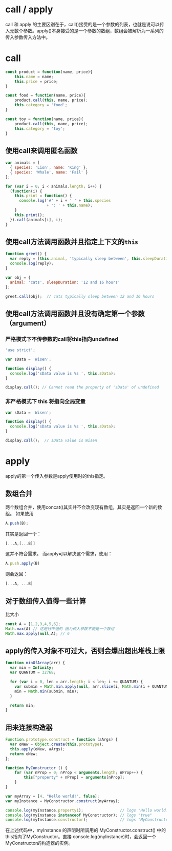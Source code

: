 # call / apply
call 和 apply 的主要区别在于，call()接受的是一个参数的列表，也就是说可以传入无数个参数。apply()本身接受的是一个参数的数组，数组会被解析为一系列的传入参数传入方法中。

# call
```js
const product = function(name, price){
    this.name = name;
    this.price = price;
}

const food = function(name, price){
    product.call(this, name, price);
    this.category = 'food';
}

const toy = function(name, price){
    product.call(this, name, price);
    this.category = 'toy';
}
```

## 使用call来调用匿名函数 

```js
var animals = [
  { species: 'Lion', name: 'King' },
  { species: 'Whale', name: 'Fail' }
];

for (var i = 0; i < animals.length; i++) {
  (function(i) {
    this.print = function() {
      console.log('#' + i + ' ' + this.species
                  + ': ' + this.name);
    }
    this.print();
  }).call(animals[i], i);
}
```
## 使用call方法调用函数并且指定上下文的``this``
```js
function greet() {
  var reply = [this.animal, 'typically sleep between', this.sleepDuration].join(' ');
  console.log(reply);
}

var obj = {
  animal: 'cats', sleepDuration: '12 and 16 hours'
};

greet.call(obj);  // cats typically sleep between 12 and 16 hours
```

## 使用call方法调用函数并且没有确定第一个参数（argument）

### 严格模式下不传参数的call将this指向undefined
```js
'use strict';

var sData = 'Wisen';

function display() {
  console.log('sData value is %s ', this.sData);
}

display.call(); // Cannot read the property of 'sData' of undefined
```

### 非严格模式下 this 将指向全局变量
```js
var sData = 'Wisen';

function display() {
  console.log('sData value is %s ', this.sData);
}

display.call();  // sData value is Wisen
```

# apply

apply的第一个传入参数是apply使用时的this指定。

## 数组合并
两个数组合并，使用concat()其实并不会改变现有数组，其实是返回一个新的数组。
如果使用
```js
A.push(B);
```
其实是返回一个：
```js
[...A,[...B]]
```
这并不符合需求。
而apply可以解决这个需求，使用：
```js
A.push.apply(B)
```
则会返回：
```js
[...A, ...B]
```

## 对于数组传入值得一些计算
比大小
```js
const A = [1,2,3,4,5,6];
Math.max(A) // 这是行不通的 因为传入参数不能是一个数组
Math.max.apply(null,A); // 6
```

## apply的传入对象不可过大，否则会爆出超出堆栈上限
```js
function minOfArray(arr) {
  var min = Infinity;
  var QUANTUM = 32768;

  for (var i = 0, len = arr.length; i < len; i += QUANTUM) {
    var submin = Math.min.apply(null, arr.slice(i, Math.min(i + QUANTUM, len)));
    min = Math.min(submin, min);
  }

  return min;
}
```

## 用来连接构造器
```js
Function.prototype.construct = function (aArgs) {
  var oNew = Object.create(this.prototype);
  this.apply(oNew, aArgs);
  return oNew;
};

function MyConstructor () {
    for (var nProp = 0; nProp < arguments.length; nProp++) {
        this["property" + nProp] = arguments[nProp];
    }
}

var myArray = [4, "Hello world!", false];
var myInstance = MyConstructor.construct(myArray);

console.log(myInstance.property1);                // logs "Hello world!"
console.log(myInstance instanceof MyConstructor); // logs "true"
console.log(myInstance.constructor);              // logs "MyConstructor"
```
在上述代码中，myInstance 的声明时所调用的 MyConstructor.construct() 中的this指向了MyConstructor。直接 console.log(myInstance)时，会返回一个MyConstructor的构造器的实例。